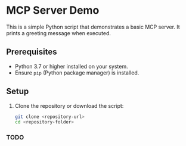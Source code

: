 # MCP Server Demo

This is a simple Python script that demonstrates a basic MCP server. It prints a greeting message when executed.

## Prerequisites

- Python 3.7 or higher installed on your system.
- Ensure `pip` (Python package manager) is installed.

## Setup

1. Clone the repository or download the script:
   ```bash
   git clone <repository-url>
   cd <repository-folder>


### TODO
